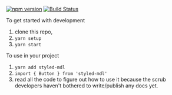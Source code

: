 [![npm version](https://img.shields.io/npm/v/styled-mdl.svg?style=flat-square)](https://www.npmjs.com/package/styled-mdl)
[![Build Status](https://travis-ci.org/isogon/styled-mdl.svg?branch=master)](https://travis-ci.org/isogon/styled-mdl)

To get started with development

1. clone this repo,
2. `yarn setup`
3. `yarn start`

To use in your project

1. `yarn add styled-mdl`
2. `import { Button } from 'styled-mdl'`
3. read all the code to figure out how to use it because the scrub developers haven't bothered to write/publish any docs yet.
